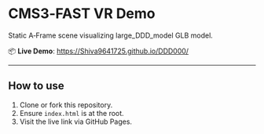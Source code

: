 # CMS3‑FAST VR Demo

Static A‑Frame scene visualizing large_DDD_model GLB model.

📦 **Live Demo**: https://Shiva9641725.github.io/DDD000/

---

## How to use

1. Clone or fork this repository.
2. Ensure `index.html` is at the root.
3. Visit the live link via GitHub Pages.
